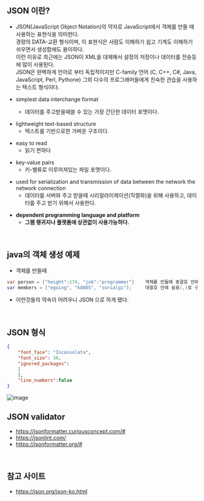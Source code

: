 ## JSON 이란?
- JSON(JavaScript Object Notation)의 약자로 JavaScript에서 객체를 만들 때 사용하는 표현식을 의미한다.  
  경량의 DATA-교환 형식이며, 이 표현식은 사람도 이해하기 쉽고 기계도 이해하기 쉬우면서 생성함에도 용이하다.   
  이런 이유로 최근에는 JSON이 XML을 대체해서 설정의 저장이나 데이터를 전송등에 많이 사용된다.  
  JSON은 완벽하게 언어로 부터 독립적이지만 C-family 언어 (C, C++, C#, Java, JavaScript, Perl, Pythone) 그외 다수의 프로그래머들에게 친숙한 관습을 
  사용하는 텍스트 형식이다. 

- simplest data interchange format
  - 데이터를 주고받을때쓸 수 있는 가장 간단한 데이터 포맷이다.
+ lightweight text-based structure
  - 텍스트를 기반으로한 가벼운 구조이다.
- easy to read
  - 읽기 편하다
+ key-value pairs
  - 키-밸류로 이루어져있는 파일 포맷이다. 
- used for serialization and transmission of data between the network the network connection
  - 데이터를 서버와 주고 받을때 시리얼라이제이션(직렬화)을 위해 사용하고, 데이터를 주고 받기 위해서 사용한다.
+ **dependent programming language and platform**
  - **그램 랭귀지나 플랫폼에 상관없이 사용가능하다.**


<br/>

## java의 객체 생성 예제
- 객체를 만들때 
```java
var person = {"height":174, "job":"programmer"}    객체를 만들때 중괄호 안에 height 와 job 이라는것은 쉼표(,) 로 구분된 규칙(약속)을 지켜야 한다.
var members = ["egoing", "k8805", "sorialgi"];     대괄호 안에 쉼표(,)로 구분하면 배열 규칙이라고 정한다. 
```
- 이런것들의 약속이 어려우니 JSON 으로 하게 됐다. 

<br/>

## JSON 형식 
```json
{
    "font_face": "Inconsolata",
    "font_size": 30,
    "ignored_packages":
    [
    ],
    "line_numbers":false
}
```

![image](https://user-images.githubusercontent.com/40311906/136728376-6f405587-c437-433f-a059-83977f763d21.png)


## JSON validator
- https://jsonformatter.curiousconcept.com/#
- https://jsonlint.com/
- https://jsonformatter.org/#

<br/>

## 참고 사이트 
- https://json.org/json-ko.html
